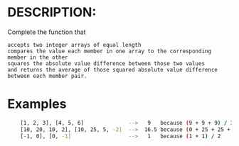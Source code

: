 # DESCRIPTION:
Complete the function that

    accepts two integer arrays of equal length
    compares the value each member in one array to the corresponding member in the other
    squares the absolute value difference between those two values
    and returns the average of those squared absolute value difference between each member pair.

# Examples

```bash
    [1, 2, 3], [4, 5, 6]              -->   9   because (9 + 9 + 9) / 3
    [10, 20, 10, 2], [10, 25, 5, -2]  -->  16.5 because (0 + 25 + 25 + 16) / 4
    [-1, 0], [0, -1]                  -->   1   because (1 + 1) / 2
```
